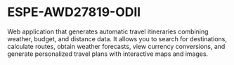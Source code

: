# ESPE-AWD27819-ODII
Web application that generates automatic travel itineraries combining weather, budget, and distance data. It allows you to search for destinations, calculate routes, obtain weather forecasts, view currency conversions, and generate personalized travel plans with interactive maps and images.
